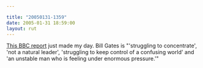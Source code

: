 ```yaml
---

title: "20050131-1359"
date: 2005-01-31 18:59:00
layout: rut
---
```


<a href="http://news.bbc.co.uk/1/hi/uk_politics/4220473.stm">This
BBC report</a> just made my day.  Bill Gates is "'struggling to
concentrate', 'not a natural leader', 'struggling to keep control
of a confusing world' and 'an unstable man who is feeling under
enormous pressure.'"

